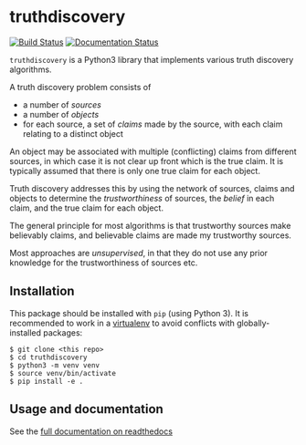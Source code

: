 # truthdiscovery

[![Build Status](https://travis-ci.com/joesingo/truthdiscovery.svg?branch=master)](https://travis-ci.com/joesingo/truthdiscovery)
[![Documentation Status](https://readthedocs.org/projects/truthdiscovery/badge/?version=latest)](https://truthdiscovery.readthedocs.io/en/latest/?badge=latest)

`truthdiscovery` is a Python3 library that implements various truth discovery
algorithms.

A truth discovery problem consists of

* a number of *sources*
* a number of *objects*
* for each source, a set of *claims* made by the source, with each claim
  relating to a distinct object

An object may be associated with multiple (conflicting) claims from different
sources, in which case it is not clear up front which is the true claim. It is
typically assumed that there is only one true claim for each object.

Truth discovery addresses this by using the network of sources, claims and
objects to determine the *trustworthiness* of sources, the *belief* in each
claim, and the true claim for each object.

The general principle for most algorithms is that trustworthy sources make
believably claims, and believable claims are made my trustworthy sources.

Most approaches are *unsupervised*, in that they do not use any prior knowledge
for the trustworthiness of sources etc.

## Installation

This package should be installed with `pip` (using Python 3). It is recommended
to work in a [virtualenv](https://docs.python.org/3/tutorial/venv.html) to
avoid conflicts with globally-installed packages:

```
$ git clone <this repo>
$ cd truthdiscovery
$ python3 -m venv venv
$ source venv/bin/activate
$ pip install -e .
```

## Usage and documentation

See the [full documentation on readthedocs](https://truthdiscovery.readthedocs.io/en/latest/index.html)
